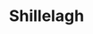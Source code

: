 ---
title: "Shillelagh"
index:
  - shillelagh
permalink: /spells/shillelagh/
tags:
  - Spell
  - Cantrip
  - Transmutation
available_for:
  - Druid
level: "Cantrip"
school: "Transmutation"
range: "Touch"
comp:
  - V
  - S
  - M
material: "mistletoe, a shamrock leaf, and a club or quarterstaff."
duration: "1 Minute"
cast_time: "1 Bonus Action"
description: |
  The wood of a club or a quarterstaff you are holding is imbued with nature's power. For the duration, you can use your spellcasting ability instead of Strength for the attack and damage rolls of melee attacks using that weapon, and the weapon's damage die becomes a d8. The weapon also becomes magical, if it isn't already. The spell ends if you cast it again or if you let go of the weapon.
excerpt: "The wood of a club or a quarterstaff you are holding is imbued with nature's power."
source: "Basic Rules"
---
